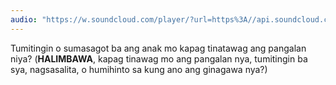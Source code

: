 ```yaml
---
audio: "https://w.soundcloud.com/player/?url=https%3A//api.soundcloud.com/tracks/1405643284%3Fsecret_token%3Ds-Qmx0T8htpn2&color=%23ff5500&auto_play=true&hide_related=false&show_comments=true&show_user=true&show_reposts=false&show_teaser=true&visual=true"
---
```


Tumitingin o sumasagot ba ang anak mo kapag tinatawag ang pangalan niya? (<strong>HALIMBAWA</strong>, kapag tinawag mo ang pangalan nya, tumitingin ba sya, nagsasalita, o humihinto sa kung ano ang ginagawa nya?)